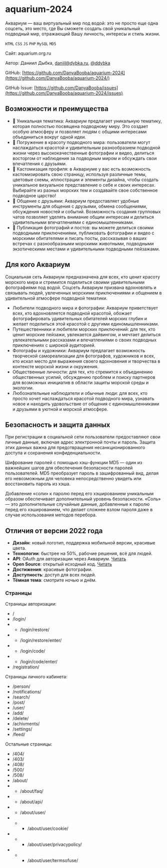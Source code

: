 # aquarium-2024

Аквариум — ваш виртуальный мир под водой: это не просто еще одна соцсеть, это место, где Вы сможете создать свой уникальный подводный мир, отражающий Вашу личность, интересы и стиль жизни.

`HTML` `CSS` `JS` `PHP` `MySQL` `MD5`

Сайт: aquarium.org.ru

Автор: Даниил Дыбка, daniil@dybka.ru, [@ddybka](https://ddybka.t.me)

GitHub: [https://github.com/DanyaBooba/aquarium-2024](https://github.com/DanyaBooba/aquarium-2024/)

GitHub Issue: [https://github.com/DanyaBooba/issues](https://github.com/DanyaBooba/aquarium-2024/issues)

## Возможности и преимущества

- 🐬 Уникальная тематика: Аквариум предлагает уникальную тематику, которая полностью посвящена подводному миру. Это создает особую атмосферу и позволяет людям с общими интересами объединиться вокруг одной идеи.
- 🌊 Погружение в красоту подводного мира: пользователи могут наслаждаться красотой и удивительным разнообразием подводной жизни через высококачественные фотографии и видео, делиться восторгом от наблюдения за подводным миром и обсуждать свои впечатления с друзьями.
- 🎨 Кастомизация профиля: в Аквариуме у вас есть возможность кастомизировать свою страницу, используя различные темы, цветовые схемы, иллюстрации и элементы дизайна, чтобы создать уникальное визуальное представление о себе и своих интересах. Выбирайте из разных морских тем и создавайте свое собственное подводное царство!
- 💌 Общение с друзьями: Аквариум предоставляет удобные инструменты для общения с друзьями, обмена сообщениями, обсуждения новостей и событий. Возможность создания групповых чатов позволяет уделять внимание общим интересам и делиться удивительными впечатлениями с единомышленниками.
- 📸 Публикация фотографий и постов: вы можете делиться своими подводными приключениями, публиковать фотографии и видео с морскими обитателями и писать посты, рассказывая о ваших встречах с разнообразными морскими животными, подводными экзотическими местами и удивительными подводными пейзажами.

## Для кого Аквариум

Социальная сеть Аквариум предназначена для всех, кто ценит красоту морского мира и стремится поделиться своими удивительными фотографиями под водой. Соцсеть Аквариум призвана вдохновлять и связывать людей, увлеченных морскими приключениями и общением в удивительной атмосфере подводной тематики.

- Любители подводного мира и фотографии: Аквариум приветствует всех, кто вдохновляется подводной красотой, обожает фотографировать удивительных обитателей морских глубин и желает поделиться этой красотой с другими единомышленниками.
- Путешественники и любители морских приключений: для тех, кто ценит морские пейзажи, увлекается дайвингом, и мечтает делиться увлекательными рассказами и впечатлениями о своих подводных приключениях с широкой аудиторией.
- Фотографы и художники: Аквариум предлагает возможность творческой самореализации для фотографов, художников и всех, кто искал место для выражения своего вдохновения и творчества в контексте морской жизни и окружения.
- Общественные личности: для тех, кто стремится к объединению общественных усилий, обсуждению проблем и поиску партнеров для возможных инициатив в области защиты морской среды и экологии.
- Любознательные наблюдатели и обычные люди: для всех, кто просто хочет наслаждаться красотой подводного мира, узнавать новое и находить удовольствие от общения с единомышленниками и друзьями в уютной и морской атмосфере.

## Безопасность и защита данных

При регистрации в социальной сети пользователи предоставляют свои личные данные, включая адрес электронной почты и пароль. Защита этих данных важна для предотвращения несанкционированного доступа и сохранения конфиденциальности.

Шифрование паролей с помощью хэш-функции MD5 — один из важнейших шагов для обеспечения безопасности паролей пользователей. MD5 преобразует пароль в зашифрованный вид, делая его невозможным для человека непосредственно увидеть или восстановить пароль из хэша.

Добавление «соли» к паролю перед его хэшированием уникальным образом обеспечивает дополнительный уровень безопасности. «Соль» — это дополнительные случайные данные, добавленные к паролю перед его хэшированием, что делает сложнее взлом пароля даже в случае использования методов перебора.

## Отличия от версии 2022 года

- **Дизайн**: новый логотип, поддержка мобильной версии, красивые цвета.
- **Технологии**: быстрее на 50%, рабочие решения, всё для людей.
- **API**: OAuth для авторизации через Аквариум. [Читать](https://aquarium.org.ru/about/api/)
- **Open Source**: открытый исходный код. [Читать](https://aquarium.org.ru/about/faq/#проект-open-source)
- **Достижения**: красивые фотографии.
- **Доступность**: доступ для всех людей.
- **Тёмная тема**: смотрите ночью и днём.

### Страницы

Страницы авторизации:

- /
- /login/
- - /login/restore/
- - /login/restore/enter/
- - /login/code/
- - /login/code/enter/
- /registration/

Страницы личного кабинета:

- /person/
- /notifications/
- /search/
- /post/
- /user/
- /add/
- /delete/
- /achivments/
- /settings/
- /feed/

Остальные страницы:

- /404/
- /403/
- /408/
- /500/
- /508/
- /about/
- - /about/faq/
- - /about/api/
- - /about/user/
- - - /about/user/cookie/
- - - /about/user/privacypolicy/
- - - /about/user/termsofuse/
